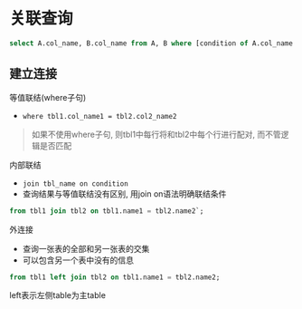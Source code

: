 # 关联查询

```sql
select A.col_name, B.col_name from A, B where [condition of A.col_name | B.com_name]
```

## 建立连接

等值联结(where子句)

- `where tbl1.col_name1 = tbl2.col2_name2`

> 如果不使用where子句, 则tbl1中每行将和tbl2中每个行进行配对, 而不管逻辑是否匹配

内部联结

- `join tbl_name on condition`
- 查询结果与等值联结没有区别, 用join on语法明确联结条件

```sql
from tbl1 join tbl2 on tbl1.name1 = tbl2.name2`;
```

外连接

- 查询一张表的全部和另一张表的交集
- 可以包含另一个表中没有的信息

```sql
from tbl1 left join tbl2 on tbl1.name1 = tbl2.name2;
```

left表示左侧table为主table



